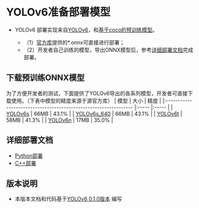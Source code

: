 # YOLOv6准备部署模型


- YOLOv6 部署实现来自[YOLOv6](https://github.com/meituan/YOLOv6/releases/tag/0.1.0)，和[基于coco的预训练模型](https://github.com/meituan/YOLOv6/releases/tag/0.1.0)。

  - （1）[官方库](https://github.com/meituan/YOLOv6/releases/tag/0.1.0)提供的*.onnx可直接进行部署；
  - （2）开发者自己训练的模型，导出ONNX模型后，参考[详细部署文档](#详细部署文档)完成部署。



## 下载预训练ONNX模型

为了方便开发者的测试，下面提供了YOLOv6导出的各系列模型，开发者可直接下载使用。（下表中模型的精度来源于源官方库）
| 模型                                                               | 大小    | 精度    |
|:---------------------------------------------------------------- |:----- |:----- |
| [YOLOv6s](https://bj.bcebos.com/paddlehub/fastdeploy/yolov6s.onnx) | 66MB | 43.1% |
| [YOLOv6s_640](https://bj.bcebos.com/paddlehub/fastdeploy/yolov6s-640x640.onnx) | 66MB | 43.1% |
| [YOLOv6t](https://bj.bcebos.com/paddlehub/fastdeploy/yolov6t.onnx) | 58MB | 41.3% |
| [YOLOv6n](https://bj.bcebos.com/paddlehub/fastdeploy/yolov6n.onnx) | 17MB | 35.0% |



## 详细部署文档

- [Python部署](python)
- [C++部署](cpp)


## 版本说明

- 本版本文档和代码基于[YOLOv6 0.1.0版本](https://github.com/meituan/YOLOv6/releases/tag/0.1.0) 编写
